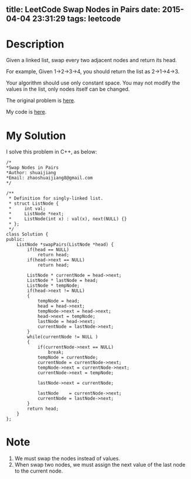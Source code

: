 title: LeetCode Swap Nodes in Pairs
date: 2015-04-04 23:31:29
tags: leetcode
---

# Description
Given a linked list, swap every two adjacent nodes and return its head.

For example,
Given 1->2->3->4, you should return the list as 2->1->4->3.

Your algorithm should use only constant space. You may not modify the values in the list, only nodes itself can be changed.

The original problem is [here](https://leetcode.com/problems/swap-nodes-in-pairs/ "Problem").

My code is [here](https://github.com/shuaijiang/LeetCode/blob/master/SwapNodesInPairs.cpp "Code").

<!--more-->

# My Solution
I solve this problem in C++, as below:

	/*
	*Swap Nodes in Pairs
	*Author: shuaijiang
	*Email: zhaoshuaijiang8@gmail.com
	*/
	
	/**
	 * Definition for singly-linked list.
	 * struct ListNode {
	 *     int val;
	 *     ListNode *next;
	 *     ListNode(int x) : val(x), next(NULL) {}
	 * };
	 */
	class Solution {
	public:
	    ListNode *swapPairs(ListNode *head) {
	    	if(head == NULL)
	    		return head;
			if(head->next == NULL)
				return head;
			
	        ListNode * currentNode = head->next;
	        ListNode * lastNode = head;
	        ListNode * tempNode;
			if(head->next != NULL)
	        {
	        	tempNode = head;
	        	head = head->next;
	        	tempNode->next = head->next; 
	        	head->next = tempNode;
	        	lastNode = head->next;
	        	currentNode = lastNode->next;
	        }
	        while(currentNode != NULL )
	        {
	        	if(currentNode->next == NULL)
	        		break;
				tempNode = currentNode;
				currentNode = currentNode->next;
				tempNode->next = currentNode->next;
				currentNode->next = tempNode;
				
				lastNode->next = currentNode;
				
				lastNode    = currentNode->next;
				currentNode = lastNode->next;
	        }
	        return head;
	    }
	};


# Note

1. We must swap the nodes instead of values.
2. When swap two nodes, we must assign the next value of the last node to  the current node.
